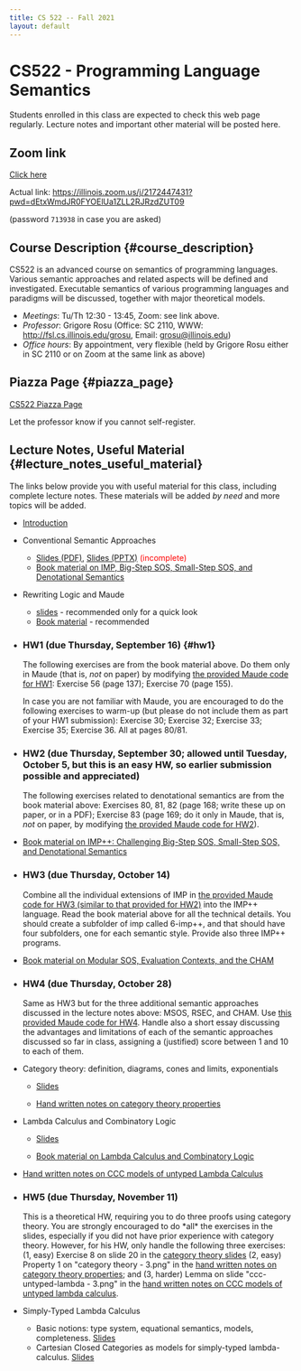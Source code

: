 ```yaml
---
title: CS 522 -- Fall 2021
layout: default
---
```


# CS522 - Programming Language Semantics

Students enrolled in this class are expected to check this web page
regularly. Lecture notes and important other material will be posted
here.

## Zoom link

[Click here](https://illinois.zoom.us/j/2172447431?pwd=dEtxWmdJR0FYOElUa1ZLL2RJRzdZUT09)

Actual link: https://illinois.zoom.us/j/2172447431?pwd=dEtxWmdJR0FYOElUa1ZLL2RJRzdZUT09

(password `713938` in case you are asked)

## Course Description {#course_description}

CS522 is an advanced course on semantics of programming languages.
Various semantic approaches and related aspects will be defined and
investigated. Executable semantics of various programming languages and
paradigms will be discussed, together with major theoretical models.

-   *Meetings*: Tu/Th 12:30 - 13:45, Zoom: see link above.
-   *Professor*: Grigore Rosu (Office: SC 2110, WWW: <http://fsl.cs.illinois.edu/grosu>, Email: grosu@illinois.edu)
-   *Office hours*: By appointment, very flexible (held by Grigore Rosu either in SC 2110 or on Zoom at the same link as above)

## Piazza Page {#piazza_page}

[CS522 Piazza Page](https://piazza.com/illinois/fall2021/cs522)

Let the professor know if you cannot self-register.

## Lecture Notes, Useful Material {#lecture_notes_useful_material}

The links below provide you with useful material for this class,
including complete lecture notes. These materials will be added *by
need* and more topics will be added.

-   [Introduction](01-Introduction.pdf)

-   Conventional Semantic Approaches

    -   [Slides (PDF)](02-Conventional-Executable-Semantics.pdf),
        [Slides (PPTX)](02-Conventional-Executable-Semantics.pptx)
        <font color=red>(incomplete)</font>
    -   [Book material on IMP, Big-Step SOS, Small-Step SOS, and Denotational
        Semantics](CS522-Fall-2021-basic-semantics.pdf)

-   Rewriting Logic and Maude

    -   [slides](CS522-Fall-2021-Maude.pdf) - recommended only for a quick look
    -   [Book material](CS522-Fall-2021-Maude-book.pdf) - recommended

-   ### HW1 (due Thursday, September 16) {#hw1}

    The following exercises are from the book material above. Do them only in
    Maude (that is, *not* on paper) by modifying [the provided Maude code for
    HW1](CS522-Fall-2021-Maude-HW1.zip): Exercise 56 (page 137); Exercise 70
    (page 155).

    In case you are not familiar with Maude, you are encouraged to do the
    following exercises to warm-up (but please do not include them as part of
    your HW1 submission): Exercise 30; Exercise 32; Exercise 33; Exercise 35;
    Exercise 36. All at pages 80/81.

-   ### HW2 (due Thursday, September 30; allowed until Tuesday, October 5, but this is an easy HW, so earlier submission possible and appreciated)

    The following exercises related to denotational semantics are from the book
    material above: Exercises 80, 81, 82 (page 168; write these up on paper, or
    in a PDF); Exercise 83 (page 169; do it only in Maude, that is, *not* on
    paper, by modifying [the provided Maude code for
    HW2](CS522-Fall-2021-Maude-HW2.zip)).

-   [Book material on IMP++: Challenging Big-Step SOS, Small-Step SOS, and
    Denotational Semantics](CS522-Fall-2021-IMP++.pdf)

-   ### HW3 (due Thursday, October 14)

    Combine all the individual extensions of IMP in [the provided Maude code for
    HW3 (similar to that provided for HW2)](CS522-Fall-2021-Maude-HW3.zip) into the IMP++ language. Read the book
    material above for all the technical details. You should create a subfolder
    of imp called 6-imp++, and that should have four subfolders, one for each
    semantic style. Provide also three IMP++ programs.

-  [Book material on Modular SOS, Evaluation Contexts, and the CHAM](CS522-Fall-2021-MSOS-RSEC-CHAM.pdf)

-   ### HW4 (due Thursday, October 28)

    Same as HW3 but for the three additional semantic approaches discussed in the
    lecture notes above: MSOS, RSEC, and CHAM. Use
    [this provided Maude code for HW4](CS522-Fall-2021-Maude-HW4.zip).
    Handle also a short essay discussing the advantages and limitations of each of
    the semantic approaches discussed so far in class, assigning a (justified) score
    between 1 and 10 to each of them.
    

-   Category theory: definition, diagrams, cones and limits, exponentials

    -   [Slides](CS522-Fall-2021-Category-Theory-slides.pdf)

    -   [Hand written notes on category theory properties](CS522-Fall-2021-HandWritten-Category-Theory.zip)

-   Lambda Calculus and Combinatory Logic

    - [Slides](CS522-Fall-2021-Lambda-slides.pdf)

    - [Book material on Lambda Calculus and Combinatory Logic](CS522-Fall-2021-Lambda.pdf)

-  [Hand written notes on CCC models of untyped Lambda Calculus](CS522-Fall-2021-HandWritten-CCC-untyped-lambda.zip)

-   ### HW5 (due Thursday, November 11)

    This is a theoretical HW, requiring you to do three proofs using category
    theory. You are strongly encouraged to do \*all\* the exercises in the
    slides, especially if you did not have prior experience with category
    theory. However, for his HW, only handle the following three exercises: (1, easy) Exercise 8 on slide 20 in the
    [category theory slides](CS522-Fall-2021-Category-Theory-slides.pdf)
    (2, easy) Property 1 on "category theory - 3.png" in the
    [hand written notes on category theory properties](CS522-Fall-2021-HandWritten-Category-Theory.zip);
    and (3, harder) Lemma on slide "ccc-untyped-lambda - 3.png" in the
    [hand written notes on CCC models of untyped lambda calculus](CS522-Fall-2021-HandWritten-CCC-untyped-lambda.zip).

-   Simply-Typed Lambda Calculus
    * Basic notions: type system, equational semantics, models, completeness.  [Slides](CS522-Fall-2021-Simply-Typed-Lambda-Calculus.pdf)
    * Cartesian Closed Categories as models for simply-typed lambda-calculus.  [Slides](CS522-Fall-2021-PL-CCC.pdf)
